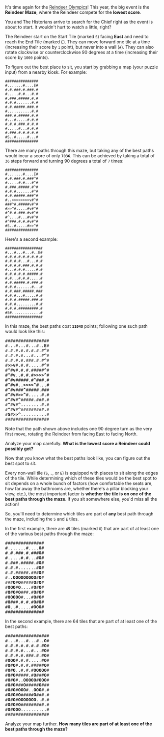 It's time again for the [Reindeer Olympics](https://adventofcode.com/2015/day/14)! This year, the big event is the **Reindeer Maze**, where the Reindeer compete for the **lowest score**.

You and The Historians arrive to search for the Chief right as the event is about to start. It wouldn't hurt to watch a little, right?

The Reindeer start on the Start Tile (marked `S`) facing **East** and need to reach the End Tile (marked `E`). They can move forward one tile at a time (increasing their score by `1` point), but never into a wall (`#`). They can also rotate clockwise or counterclockwise 90 degrees at a time (increasing their score by `1000` points).

To figure out the best place to sit, you start by grabbing a map (your puzzle input) from a nearby kiosk. For example:

```
###############
#.......#....E#
#.#.###.#.###.#
#.....#.#...#.#
#.###.#####.#.#
#.#.#.......#.#
#.#.#####.###.#
#...........#.#
###.#.#####.#.#
#...#.....#.#.#
#.#.#.###.#.#.#
#.....#...#.#.#
#.###.#.#.#.#.#
#S..#.....#...#
###############
```

There are many paths through this maze, but taking any of the best paths would incur a score of only **`7036`**. This can be achieved by taking a total of `36` steps forward and turning 90 degrees a total of `7` times:

```
###############
#.......#....E#
#.#.###.#.###^#
#.....#.#...#^#
#.###.#####.#^#
#.#.#.......#^#
#.#.#####.###^#
#..>>>>>>>>v#^#
###^#.#####v#^#
#>>^#.....#v#^#
#^#.#.###.#v#^#
#^....#...#v#^#
#^###.#.#.#v#^#
#S..#.....#>>^#
###############
```

Here's a second example:

```
#################
#...#...#...#..E#
#.#.#.#.#.#.#.#.#
#.#.#.#...#...#.#
#.#.#.#.###.#.#.#
#...#.#.#.....#.#
#.#.#.#.#.#####.#
#.#...#.#.#.....#
#.#.#####.#.###.#
#.#.#.......#...#
#.#.###.#####.###
#.#.#...#.....#.#
#.#.#.#####.###.#
#.#.#.........#.#
#.#.#.#########.#
#S#.............#
#################
```

In this maze, the best paths cost **`11048`** points; following one such path would look like this:

<pre>
#################
#...#...#...#..<b>E</b>#
#.#.#.#.#.#.#.#<b>^</b>#
#.#.#.#...#...#<b>^</b>#
#.#.#.#.###.#.#<b>^</b>#
#<b>>>v</b>#.#.#.....#<b>^</b>#
#<b>^</b>#<b>v</b>#.#.#.#####<b>^</b>#
#<b>^</b>#<b>v</b>..#.#.#<b>>>>>^</b>#
#<b>^</b>#<b>v</b>#####.#<b>^</b>###.#
#<b>^</b>#<b>v</b>#..<b>>>>>^</b>#...#
#<b>^</b>#<b>v</b>###<b>^</b>#####.###
#<b>^</b>#<b>v</b>#<b>>>^</b>#.....#.#
#<b>^</b>#<b>v</b>#<b>^</b>#####.###.#
#<b>^</b>#<b>v</b>#<b>^</b>........#.#
#<b>^</b>#<b>v</b>#<b>^</b>#########.#
#<b>S</b>#<b>>>^</b>..........#
#################
</pre>

Note that the path shown above includes one 90 degree turn as the very first move, rotating the Reindeer from facing East to facing North.

Analyze your map carefully. **What is the lowest score a Reindeer could possibly get?**

[comment]: <> (PART 2)

Now that you know what the best paths look like, you can figure out the best spot to sit.

Every non-wall tile (`S`, `.`, or `E`) is equipped with places to sit along the edges of the tile. While determining which of these tiles would be the best spot to sit depends on a whole bunch of factors (how comfortable the seats are, how far away the bathrooms are, whether there's a pillar blocking your view, etc.), the most important factor is **whether the tile is on one of the best paths through the maze**. If you sit somewhere else, you'd miss all the action!

So, you'll need to determine which tiles are part of **any** best path through the maze, including the `S` and `E` tiles.

In the first example, there are **`45`** tiles (marked `O`) that are part of at least one of the various best paths through the maze:

<pre>
###############
#.......#....<b>O</b>#
#.#.###.#.###<b>O</b>#
#.....#.#...#<b>O</b>#
#.###.#####.#<b>O</b>#
#.#.#.......#<b>O</b>#
#.#.#####.###<b>O</b>#
#..<b>O</b><b>O</b><b>O</b><b>O</b><b>O</b><b>O</b><b>O</b><b>O</b><b>O</b>#<b>O</b>#
###<b>O</b>#<b>O</b>#####<b>O</b>#<b>O</b>#
#<b>O</b><b>O</b><b>O</b>#<b>O</b>....#<b>O</b>#<b>O</b>#
#<b>O</b>#<b>O</b>#<b>O</b>###.#<b>O</b>#<b>O</b>#
#<b>O</b><b>O</b><b>O</b><b>O</b><b>O</b>#...#<b>O</b>#<b>O</b>#
#<b>O</b>###.#.#.#<b>O</b>#<b>O</b>#
#<b>O</b>..#.....#<b>O</b><b>O</b><b>O</b>#
###############
</pre>

In the second example, there are 64 tiles that are part of at least one of the best paths:

<pre>
#################
#...#...#...#..<b>O</b>#
#.#.#.#.#.#.#.#<b>O</b>#
#.#.#.#...#...#<b>O</b>#
#.#.#.#.###.#.#<b>O</b>#
#<b>O</b><b>O</b><b>O</b>#.#.#.....#<b>O</b>#
#<b>O</b>#<b>O</b>#.#.#.#####<b>O</b>#
#<b>O</b>#<b>O</b>..#.#.#<b>O</b><b>O</b><b>O</b><b>O</b><b>O</b>#
#<b>O</b>#<b>O</b>#####.#<b>O</b>###<b>O</b>#
#<b>O</b>#<b>O</b>#..<b>O</b><b>O</b><b>O</b><b>O</b><b>O</b>#<b>O</b><b>O</b><b>O</b>#
#<b>O</b>#<b>O</b>###<b>O</b>#####<b>O</b>###
#<b>O</b>#<b>O</b>#<b>O</b><b>O</b><b>O</b>#..<b>O</b><b>O</b><b>O</b>#.#
#<b>O</b>#<b>O</b>#<b>O</b>#####<b>O</b>###.#
#<b>O</b>#<b>O</b>#<b>O</b><b>O</b><b>O</b><b>O</b><b>O</b><b>O</b><b>O</b>..#.#
#<b>O</b>#<b>O</b>#<b>O</b>#########.#
#<b>O</b>#<b>O</b><b>O</b><b>O</b>..........#
#################
</pre>

Analyze your map further. **How many tiles are part of at least one of the best paths through the maze?**